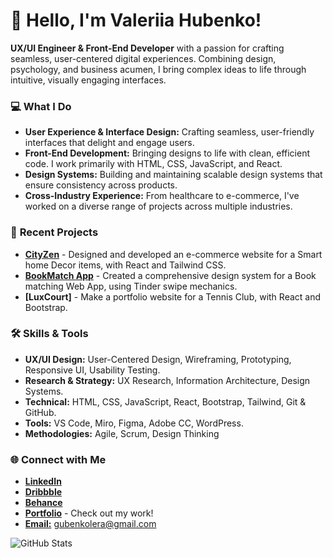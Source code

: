 # 👋 Hello, I'm Valeriia Hubenko!

**UX/UI Engineer & Front-End Developer** with a passion for crafting seamless, user-centered digital experiences. Combining design, psychology, and business acumen, I bring complex ideas to life through intuitive, visually engaging interfaces.

### 💻 **What I Do**

- **User Experience & Interface Design:** Crafting seamless, user-friendly interfaces that delight and engage users.
- **Front-End Development:** Bringing designs to life with clean, efficient code. I work primarily with HTML, CSS, JavaScript, and React.
- **Design Systems:** Building and maintaining scalable design systems that ensure consistency across products.
- **Cross-Industry Experience:** From healthcare to e-commerce, I've worked on a diverse range of projects across multiple industries.


### 🌟 **Recent Projects**

- **[CityZen](https://github.com/ValeriiaHubenko/cityzen-shop)** - Designed and developed an e-commerce website for a Smart home Decor items, with React and Tailwind CSS.
- **[BookMatch App](https://github.com/ValeriiaHubenko/bookmatch)** - Created a comprehensive design system for a Book matching Web App, using Tinder swipe mechanics. 
- **[LuxCourt]** - Make a portfolio website for a Tennis Club, with React and Bootstrap.


### 🛠️ Skills & Tools

- **UX/UI Design:** User-Centered Design, Wireframing, Prototyping, Responsive UI, Usability Testing.
- **Research & Strategy:** UX Research, Information Architecture, Design Systems.
- **Technical:** HTML, CSS, JavaScript, React, Bootstrap, Tailwind, Git & GitHub.
- **Tools:** VS Code, Miro, Figma, Adobe CC, WordPress.
- **Methodologies:** Agile, Scrum, Design Thinking


### 🌐  **Connect with Me**

- [**LinkedIn**](https://www.linkedin.com/in/valeriia-hubenko)
- [**Dribbble**](https://dribbble.com/ValeriiaG24)
- [**Behance**](https://www.behance.net/gubenkolera)
- [**Portfolio**](https://www.figma.com/design/n5hQcxSN3ossA3FBwzTnKX/Portfolio) - Check out my work!
- [**Email:**](mailto:gubenkolera@gmail.com) gubenkolera@gmail.com



![GitHub Stats](https://github-readme-stats.vercel.app/api/top-langs/?username=ValeriiaHubenko&theme=radical&show_icons=true&hide_border=true&layout=compact)

